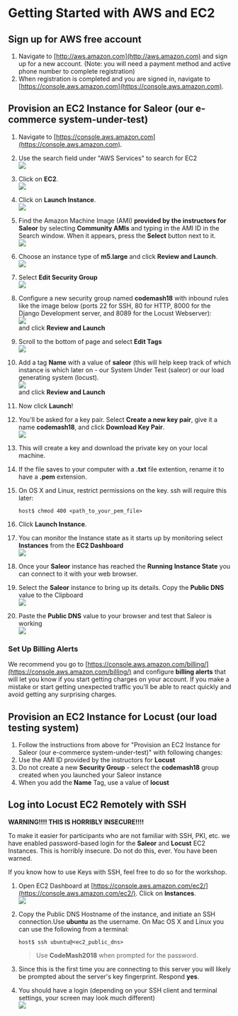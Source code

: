 # Getting Started with AWS and EC2

## Sign up for AWS free account

1. Navigate to [http://aws.amazon.com](http://aws.amazon.com) and sign up for a new account. (Note: you will need a payment method and active phone number to complete registration)
2. When registration is completed and you are signed in, navigate to [https://console.aws.amazon.com](https://console.aws.amazon.com).


## Provision an EC2 Instance for Saleor (our e-commerce system-under-test)

1. Navigate to [https://console.aws.amazon.com](https://console.aws.amazon.com).
1. Use the search field under "AWS Services" to search for EC2 
<br/>![](screenshots/aws_serivices_search.png)
2. Click on **EC2**.
<br/>![](screenshots/aws_search_ec2.png)
3. Click on **Launch Instance**.
<br/>![](screenshots/launch_instance.png)
4. Find the Amazon Machine Image (AMI) __provided by the instructors for Saleor__ by selecting **Community AMIs** and typing in the AMI ID in the Search window. When it appears, press the **Select** button next to it.
<br/>![](screenshots/select_ubuntu.png)
5. Choose an instance type of **m5.large** and click **Review and Launch**.
<br/>![](screenshots/select_instance_type.png)
5. Select **Edit Security Group**
<br/>![](screenshots/edit_security_groups.png)
5. Configure a new security group named **codemash18** with inbound rules like the image below (ports 22 for SSH, 80 for HTTP, 8000 for the Django Development server, and 8089 for the Locust Webserver):
<br/>![](screenshots/configure_security_group.png)
<br/> and click **Review and Launch**
5. Scroll to the bottom of page and select **Edit Tags**
<br/>![](screenshots/select_edit_tags.png)
5. Add a tag **Name** with a value of **saleor** (this will help keep track of which instance is which later on - our System Under Test (saleor) or our load generating system (locust).
<br/>![](screenshots/add_name_tag.png)
<br/> and click **Review and Launch**
5. Now click **Launch**!
6. You'll be asked for a key pair. Select **Create a new key pair**, give it a name **codemash18**, and click **Download Key Pair**.
<br/>![](screenshots/create_key_and_download.png)
7. This will create a key and download the private key on your local machine.
8. If the file saves to your computer with a **.txt** file extention, rename it to have a **.pem** extension.
9. On OS X and Linux, restrict permissions on the key. ssh will require this later:

    ```
    host$ chmod 400 <path_to_your_pem_file>
    ```

10. Click **Launch Instance**.
11. You can monitor the Instance state as it starts up by monitoring select **Instances** from the **EC2 Dashboard**
<br/>![](screenshots/ec2_dashboard-instances.png)
12. Once your **Saleor** instance has reached the **Running** **Instance State** you can connect to it with your web browser.
13. Select the **Saleor** instance to bring up its details.  Copy the **Public DNS** value to the Clipboard
<br/>![](screenshots/ec2_saleor_instance-details.png) 
15.  Paste the **Public DNS** value to your browser and test that Saleor is working
<br/>![](screenshots/saleor_in_browser.png)

### Set Up Billing Alerts

We recommend you go to [https://console.aws.amazon.com/billing/](https://console.aws.amazon.com/billing/) and configure **billing alerts** that will let you know if you start getting charges on your account. If you make a mistake or start getting unexpected traffic you'll be able to react quickly and avoid getting any surprising charges.


## Provision an EC2 Instance for Locust (our load testing system)

1. Follow the instructions from above for "Provision an EC2 Instance for Saleor (our e-commerce system-under-test)" with following changes:
1.  Use the AMI ID provided by the instructors for **Locust**
1.  Do not create a new **Security Group** - select the **codemash18** group created when you launched your Saleor instance
1.  When you add the **Name** Tag, use a value of **locust**

## Log into Locust EC2 Remotely with SSH

**WARNING!!!! THIS IS HORRIBLY INSECURE!!!!**

To make it easier for participants who are not familiar with SSH, PKI, etc. we have enabled password-based login for the **Saleor** and **Locust** EC2 Instances.  This is horribly insecure.  Do not do this, ever.  You have been warned.

If you know how to use Keys with SSH, feel free to do so for the workshop.


1. Open EC2 Dashboard at [https://console.aws.amazon.com/ec2/](https://console.aws.amazon.com/ec2/). Click on **Instances**.
<br/>![](screenshots/locust_dns.png)
2. Copy the Public DNS Hostname of the instance, and initiate an SSH connection.Use **ubuntu** as the username.  On Mac OS X and Linux you can use the following from a terminal:

    ```
    host$ ssh ubuntu@<ec2_public_dns>
    ```

    > Use **CodeMash2018** when prompted for the password.
3. Since this is the first time you are connecting to this server you will likely be prompted about the server's key fingerprint.  Respond **yes**.
4. You should have a login (depending on your SSH client and terminal settings, your screen may look much different)
<br/>![](screenshots/ssh_login.png)


